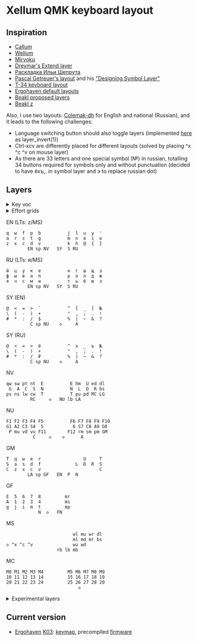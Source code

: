 # Xellum QMK keyboard layout

## Inspiration

- [Callum](https://github.com/callum-oakley/qmk_firmware/tree/master/users/callum)
- [Wellum](https://github.com/braindefender/wellum)
- [Miryoku](https://github.com/manna-harbour/miryoku)
- [Dreymar's Extend layer](https://dreymar.colemak.org/layers-extend.html)
- [Раскладка Ильи Шепрута](https://optozorax.github.io/p/my-keyboard-layout/)
- [Pascal Getreuer's layout](https://github.com/getreuer/qmk-keymap) and his ["Designing Symbol Layer"](https://getreuer.info/posts/keyboards/symbol-layer/index.html)
- [T-34 keyboard layout](https://www.jonashietala.se/blog/2021/06/03/the-t-34-keyboard-layout/)
- [Ergohaven default layouts](https://ergohaven.xyz)
- [Beakl proposed layers](http://ieants.cc/beakl/?i=3)
- [Beakl z](http://thedarnedestthing.com/beakl%20zi%20revisited)

Also, I use two layouts: [Colemak-dh](https://colemakmods.github.io/mod-dh/) for English and national (Russian), and it leads to the following challenges:

- Language switching button should also toggle layers (implemented [here](https://github.com/xelorr/xellum/blob/vial/keyboards/ergohaven/ergohaven_ruen.c#L20-L38) as layer_invert(1))
- Ctrl-xcv are differently placed for different layouts (solved by placing ^x ^c ^v on mouse layer)
- As there are 33 letters and one special symbol (№) in russian, totalling 34 buttons required for symbols only and without punctuation (decided to have ёхъ,. in symbol layer and э to replace russian dot)

## Layers

<details>

<summary>Key voc</summary>

| abbr     | key symbol | key name                                         |
| -------- | ---------- | ------------------------------------------------ |
| ◇        |            | Holding to keep layer activated                  |
| S        | ⇧          | OSM or OSSM Shift                                |
| C        | ⌃          | OSM or OSSM Control                              |
| A        | ⌥          | OSM or OSSM Alt                                  |
| G        | ⌘          | OSM or OSSM Gui                                  |
| LS       | ⇧          | Regular (non-sticky) Left Shift                  |
| LC       | ⌃          | Regular (non-sticky) Left Control                |
| LA       | ⌥          | Regular (non-sticky) Left Alt/Option             |
| LG       | ⌘          | Regular (non-sticky) Left Gui/Super/Win/Command  |
| RS       | ⇧          | Regular (non-sticky) Right Shift                 |
| RC       | ⌃          | Regular (non-sticky) Right Control               |
| RA       | ⌥          | Regular (non-sticky) AltGr                       |
| RG       | ⌘          | Regular (non-sticky) Right Gui/Super/Win/Command |
| __       |            | nothing/transition to previous layer             |
| E        | ⎋          | Escape                                           |
| N        | ↵          | Enter                                            |
| T        | ⇥          | Tab                                              |
| P        |            | Print Screen                                     |
| sp       | ␣          | Space                                            |
| bs       | ⌫          | Backspace                                        |
| dl       | ⌦          | Delete                                           |
| ap       |            | App/Menu                                         |
| U        | ↑          | Up                                               |
| D        | ↓          | Down                                             |
| L        | ←          | Left                                             |
| R        | →          | Right                                            |
| ed       | ↘          | End                                              |
| hm       | ↖          | Home                                             |
| pd       | ⇟          | Page Down                                        |
| pu       | ⇞          | Page Up                                          |
| lb       |            | Left mouse button / button 1                     |
| rb       |            | Right mouse button / button 2                    |
| mb       |            | Miggle mouse button / button 3                   |
| mu       |            | Mouse cursor up                                  |
| md       |            | Mouse cursor down                                |
| ml       |            | Mouse cursor left                                |
| mr       |            | Mouse cursor right                               |
| wu       |            | Mouse wheel up                                   |
| wd       |            | Mouse wheel down                                 |
| wl       |            | Mouse wheel left                                 |
| wr       |            | Mouse wheel right                                |
| Wu       |            | Focus up window                                  |
| Wd       |            | Focus down window                                |
| Wl       |            | Focus left window                                |
| Wr       |            | Focus right window                               |
| Wc       |            | Vim window close                                 |
| Wh       |            | Window split horisontally                        |
| Wv       |            | Window split vertcally                           |
| nl       |            | Num Lock                                         |
| sl       |            | Scroll Lock                                      |
| cl       | ⇪          | Caps Lock                                        |
| cw       | ⇪          | Caps Word                                        |
| lw       |            | RuEn Word                                        |
| lg       |            | Language toggle                                  |
| en       |            | Language set English                             |
| ru       |            | Language set Russian                             |
| pa       |            | Pause/Break                                      |
| rm       |            | Record macro                                     |
| pm       |            | Play recorded macro                              |
| sm       |            | Stop recording macro                             |
| st       |            | Switch Tab (sticky Ctrl-tab)                     |
| sw       |            | Switch Window (sticky Alt-tab or Command-tab)    |
| pt       |            | Previous tab                                     |
| nt       |            | Next tab                                         |
| ns       |            | Next space                                       |
| ps       |            | Next space                                       |
| qt       |            | Close tab                                        |
| qw       |            | Close window                                     |
| vu       |            | Volume up                                        |
| vd       |            | Volume down                                      |
| mt       |            | Mute                                             |
| ^c       |            | Copy                                             |
| ^v       |            | Paste                                            |
| ^x       |            | Cut                                              |
| ^z       |            | Undo                                             |
|  EN      |            | English alphas layer                             |
|  RU      |            | Russian alphas layer                             |
|  NV      |            | navigation layer                                 |
|  MS      |            | mouse/cursor layer                               |
|  SY      |            | symbol later                                     |
|  MC      |            | macro/launcher layer                             |
|  BU      |            | button layer                                     |
|  NU      |            | numbers layer                                    |
|  ME      |            | media layer                                      |
|  FN      |            | F-row/function layer                             |
|  GM      |            | Gaming layer                                     |
|  GF      |            | Function layer for Gaming layer                  |
|  AL      |            | Alt symbol layer                                 |

</details>

<details>

<summary>Effort grids</summary>

[Ergohaven](https://ergohaven.xyz/) [K03](https://ergohaven.xyz/k03)
```
 5  5  4  3  4  6          6  4  3  4  5  5
 4  3  3  2  2  4          4  2  2  3  3  4
 2  1  0  0  0  2          2  0  0  0  1  2
 3  3  2  2  1  4  6    6  4  1  2  2  3  3
       4  4  3  0  1    1  0  3  4  4
```

</details>

EN (LTs: z/MS)
```
q  w  f  p  b          j  l  u  y  '
a  r  s  t  g          m  n  e  i  o
z  x  c  d  v          k  h  @  {  }
        EN sp NV   SY  S RU
```

RU (LTs: я/MS)
```
й  ц  у  к  е          н  г  ш  щ  з
ф  ы  в  а  п          р  о  л  д  ж
я  ч  с  м  и          т  ь  б  ю  э
        EN sp NV   SY  S RU
```

SY (EN)
```
@  <  =  >  `          ^  [  _  ]  №
\  (  -  )  +          "  ,  ;  .  !
#  *  :  /  $          %  |  ~  &  ?
         C sp NU    ◇     A
```

SY (RU)
```
@  <  =  >  ё          ^  х  _  ъ  №
\  (  -  )  +          "  ,  ;  .  !
#  *  :  /  ₽          %  |  ~  &  ?
         C sp NU    ◇     A
```

NV
```
qw sw pt nt  E          E hm  U ed dl
 G  A  C  S  N          N  L  D  R bs
ps ns lw cw  T          T pu pd MC LG
         RC     ◇   NU lb LA
```

NU
```
F1 F2 F3 F4 F5          F6 F7 F8 F9 F10
G1 A2 C3 S4  5           6 S7 C8 A9 G0 
 P mu vd vu F11        F12 rm sm pm GM
          C     ◇    ◇      A
```

GM
```
T  q  w  e  r                U     T
S  a  s  d  f             L  D  R  S
C  z  x  c  v                      C
        LA sp GF   EN  P  N
```

GF
```
E  5  6  7  8         mr   
A  1  2  3  4         ms   
g  j  i  m  t         mp   
            N  ◇   FN
```

MS
```
                         wl mu wr dl
                         ml md mr bs
◇ ^x ^c ^v               wu wd      
                   rb lb mb
```

MC
```
M0 M1 M2 M3 M4         M5 M6 M7 M8 M9 
10 11 12 13 14         15 16 17 18 10 
20 21 22 23 24         25 26 27 28 20 
                           ◇
```

<details>

<summary>Experimental layers</summary>

things to consider:

- ru extra letters (хъёэ)
  - combo
  - layer
- ruen punctuation
  - layer
  - side
  - thumb
  - combo
- lang switching
  - thumb
  - side
  - combo
- modifiers for all layers
  - layer
  - thumb
  - side
- OSM Shift
  - thumb
  - side
  - mod tap
  - combo
  - tap dance
  - layer
- enter, tab, escape
  - layer
  - thumb
  - side

thumbs

```
E sp T  N bs dl
E sp T  N  S  х
E sp T  N  [  ]
E sp [  ]  S  A
E sp х  ъ  S  ё
E sp T  ,  S  .
E sp ,  .  S lg
E sp T  [  S  ]
E sp    G  S  A
E sp T     S
E sp T  A  S  G
```

EN
```
q  w  f  p  b          j  l  u  y  '
a  r  s  t  g          m  n  e  i  o
z  x  c  d  v          k  h  @  {  }
        CE sp  T    G  S  A
```

RU
```
й  ц  у  к  е          н  г  ш  щ  з
ф  ы  в  а  п          р  о  л  д  ж
я  ч  с  м  и          т  ь  б  ю  э
        CE sp  T   LG  S LA
```

SY ({;}! are also SCAG via tap dance)
```
№  <  =  >  ё          ^  х  _  ъ   
\  (  -  )  +          "  ,  ;  .  !
#  *  :  /  $          %  |  ~  &  ?
         C sp       ◇  S  A
```

NU
```
/  4  5  6  =                       
0  1  2  3  -          №  S  C  A  G
*  7  8  9  +                       
                       ◇   
```

NU
```
5  6  7  8  9                       
1  2  3  4  0          №  S  C  A  G
/  -  +  =  *                       
                       ◇   
```

NU
```
                       9  5  6  7  8
G  A  C  S  №          0  1  2  3  4
                       *  -  +  =  /
               ◇           
```

NU
```
                       9  8  7  6  5
G  A  C  S  №          0  4  3  2  1
                       *  -  +  =  /
               ◇           
```

NU
```
                       /  4  5  6  =
G  A  C  S  №          0  1  2  3  -
                       *  7  8  9  +
               ◇           
```

FN
```
F11 F4 F5 F6  P                       
F10 F1 F2 F3 GM             S  C  A  G
F12 F7 F8 F9 MC                       
                            ◇
```

</details>

## Current version

- [Ergohaven](https://ergohaven.xyz/) [K03](https://ergohaven.xyz/k03): [keymap](./keyboards/ergohaven/k03/keymaps/xellum/keymap.c), precompiled [firmware](https://github.com/XelorR/xellum/releases/download/latest/ergohaven_k03_xellum.uf2)
